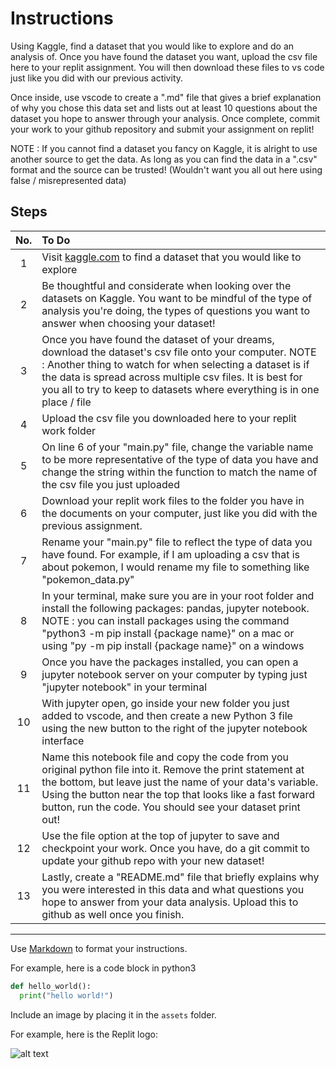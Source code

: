 # Instructions  

Using Kaggle, find a dataset that you would like to explore and do an analysis of. Once you have found the dataset you want, upload the csv file here to your replit assignment. You will then download these files to vs code just like you did with our previous activity.

Once inside, use vscode to create a ".md" file that gives a brief explanation of why you chose this data set and lists out at least 10 questions about the dataset you hope to answer through your analysis. Once complete, commit your work to your github repository and submit your assignment on replit! 

NOTE : If you cannot find a dataset you fancy on Kaggle, it is alright to use another source to get the data. As long as you can find the data in a ".csv" format and the source can be trusted! (Wouldn't want you all out here using false / misrepresented data)

## Steps
No.| To Do
:-:|:-
1| Visit [kaggle.com](https://www.kaggle.com/) to find a dataset that you would like to explore
2| Be thoughtful and considerate when looking over the datasets on Kaggle. You want to be mindful of the type of analysis you're doing, the types of questions you want to answer when choosing your dataset!
3| Once you have found the dataset of your dreams, download the dataset's csv file onto your computer. NOTE : Another thing to watch for when selecting a dataset is if the data is spread across multiple csv files. It is best for you all to try to keep to datasets where everything is in one place / file
4| Upload the csv file you downloaded here to your replit work folder
5| On line 6 of your "main.py" file, change the variable name to be more representative of the type of data you have and change the string within the function to match the name of the csv file you just uploaded
6| Download your replit work files to the folder you have in the documents on your computer, just like you did with the previous assignment.
7 | Rename your "main.py" file to reflect the type of data you have found. For example, if I am uploading a csv that is about pokemon, I would rename my file to something like "pokemon_data.py"
8| In your terminal, make sure you are in your root folder and install the following packages: pandas, jupyter notebook. NOTE : you can install packages using the command "python3 -m pip install {package name}" on a mac or using "py -m pip install {package name}" on a windows
9| Once you have the packages installed, you can open a jupyter notebook server on your computer by typing just "jupyter notebook" in your terminal
10| With jupyter open, go inside your new folder you just added to vscode, and then create a new Python 3 file using the new button to the right of the jupyter notebook interface
11| Name this notebook file and copy the code from you original python file into it. Remove the print statement at the bottom, but leave just the name of your data's variable. Using the button near the top that looks like a fast forward button, run the code. You should see your dataset print out!
12| Use the file option at the top of jupyter to save and checkpoint your work. Once you have, do a git commit to update your github repo with your new dataset!
13| Lastly, create a "README.md" file that briefly explains why you were interested in this data and what questions you hope to answer from your data analysis. Upload this to github as well once you finish.
---



  Use [Markdown](https://gist.github.com/cuonggt/9b7d08a597b167299f0d) to format your instructions.

  For example, here is a code block in python3
```python
def hello_world():
  print("hello world!")
```


  Include an image by placing it in the `assets` folder.

  For example, here is the Replit logo:

  ![alt text](assets/logo.png)
  
  